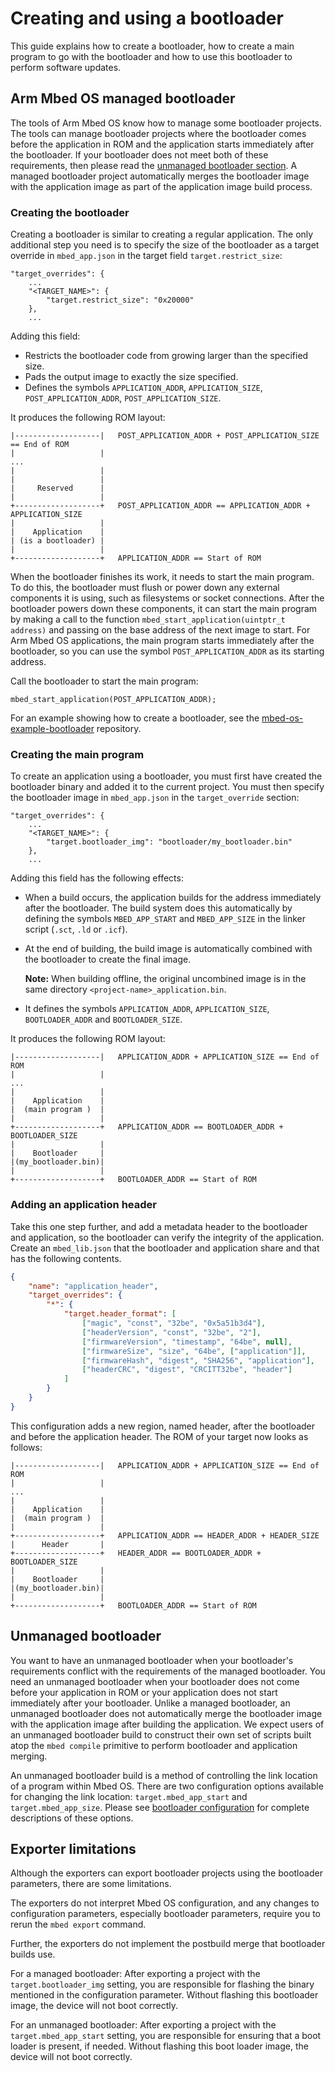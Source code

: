 # Creating and using a bootloader

This guide explains how to create a bootloader, how to create a main program to go with the bootloader and how to use this bootloader to perform software updates.

## Arm Mbed OS managed bootloader

The tools of Arm Mbed OS know how to manage some bootloader projects. The tools can manage bootloader projects where the bootloader comes before the application in ROM and the application starts immediately after the bootloader. If your bootloader does not meet both of these requirements, then please read the [unmanaged bootloader section](#unmanaged-bootloader). A managed bootloader project automatically merges the bootloader image with the application image as part of the application image build process.

### Creating the bootloader

Creating a bootloader is similar to creating a regular application. The only additional step you need is to specify the size of the bootloader as a target override in `mbed_app.json` in the target field `target.restrict_size`:

```
"target_overrides": {
    ...
    "<TARGET_NAME>": {
        "target.restrict_size": "0x20000"
    },
    ...
```

Adding this field:

- Restricts the bootloader code from growing larger than the specified size.
- Pads the output image to exactly the size specified.
- Defines the symbols `APPLICATION_ADDR`, `APPLICATION_SIZE`, `POST_APPLICATION_ADDR`, `POST_APPLICATION_SIZE`.

It produces the following ROM layout:

```
|-------------------|   POST_APPLICATION_ADDR + POST_APPLICATION_SIZE == End of ROM
|                   |
...
|                   |
|                   |
|     Reserved      |
|                   |
+-------------------+   POST_APPLICATION_ADDR == APPLICATION_ADDR + APPLICATION_SIZE
|                   |
|    Application    |
| (is a bootloader) |
|                   |
+-------------------+   APPLICATION_ADDR == Start of ROM
```

When the bootloader finishes its work, it needs to start the main program. To do this, the bootloader must flush or power down any external components it is using, such as filesystems or socket connections. After the bootloader powers down these components, it can start the main program by making a call to the function `mbed_start_application(uintptr_t address)` and passing on the base address of the next image to start. For Arm Mbed OS applications, the main program starts immediately after the bootloader, so you can use the symbol `POST_APPLICATION_ADDR` as its starting address.

Call the bootloader to start the main program:

```
mbed_start_application(POST_APPLICATION_ADDR);
```

For an example showing how to create a bootloader, see the [mbed-os-example-bootloader](https://github.com/armmbed/mbed-os-example-bootloader) repository.

### Creating the main program

To create an application using a bootloader, you must first have created the bootloader binary and added it to the current project. You must then specify the bootloader image in `mbed_app.json` in the `target_override` section:

```
"target_overrides": {
    ...
    "<TARGET_NAME>": {
        "target.bootloader_img": "bootloader/my_bootloader.bin"
    },
    ...
```

Adding this field has the following effects:

* When a build occurs, the application builds for the address immediately after the bootloader. The build system does this automatically by defining the symbols `MBED_APP_START` and `MBED_APP_SIZE` in the linker script (`.sct`, `.ld` or `.icf`).
* At the end of building, the build image is automatically combined with the bootloader to create the final image.

    <span class="notes">**Note:** When building offline, the original uncombined image is in the same directory `<project-name>_application.bin`.</span>

* It defines the symbols `APPLICATION_ADDR`, `APPLICATION_SIZE`, `BOOTLOADER_ADDR` and `BOOTLOADER_SIZE`.

It produces the following ROM layout:

```
|-------------------|   APPLICATION_ADDR + APPLICATION_SIZE == End of ROM
|                   |
...
|                   |
|    Application    |
|  (main program )  |
|                   |
+-------------------+   APPLICATION_ADDR == BOOTLOADER_ADDR + BOOTLOADER_SIZE
|                   |
|    Bootloader     |
|(my_bootloader.bin)|
|                   |
+-------------------+   BOOTLOADER_ADDR == Start of ROM
```

### Adding an application header

Take this one step further, and add a metadata header to the bootloader and application, so the bootloader can verify the integrity of the application. Create an `mbed_lib.json` that the bootloader and application share and that has the following contents.

```JSON
{
    "name": "application_header",
    "target_overrides": {
        "*": {
            "target.header_format": [
                ["magic", "const", "32be", "0x5a51b3d4"],
                ["headerVersion", "const", "32be", "2"],
                ["firmwareVersion", "timestamp", "64be", null],
                ["firmwareSize", "size", "64be", ["application"]],
                ["firmwareHash", "digest", "SHA256", "application"],
                ["headerCRC", "digest", "CRCITT32be", "header"]
            ]
        }
    }
}
```

This configuration adds a new region, named header, after the bootloader and before the application header. The ROM of your target now looks as follows:

```
|-------------------|   APPLICATION_ADDR + APPLICATION_SIZE == End of ROM
|                   |
...
|                   |
|    Application    |
|  (main program )  |
|                   |
+-------------------+   APPLICATION_ADDR == HEADER_ADDR + HEADER_SIZE
|      Header       |
+-------------------+   HEADER_ADDR == BOOTLOADER_ADDR + BOOTLOADER_SIZE
|                   |
|    Bootloader     |
|(my_bootloader.bin)|
|                   |
+-------------------+   BOOTLOADER_ADDR == Start of ROM
```

## Unmanaged bootloader

You want to have an unmanaged bootloader when your bootloader's requirements conflict with the requirements of the managed bootloader. You need an unmanaged bootloader when your bootloader does not come before your application in ROM or your application does not start immediately after your bootloader. Unlike a managed bootloader, an unmanaged bootloader does not automatically merge the bootloader image with the application image after building the application. We expect users of an unmanaged bootloader build to construct their own set of scripts built atop the `mbed compile` primitive to perform bootloader and application merging.

An unmanaged bootloader build is a method of controlling the link location of a program within Mbed OS. There are two configuration options available for changing the link location: `target.mbed_app_start` and `target.mbed_app_size`. Please see [bootloader configuration](/docs/v5.9/tools/configuring-tools.html) for complete descriptions of these options.

## Exporter limitations

Although the exporters can export bootloader projects using the bootloader parameters, there are some limitations.

The exporters do not interpret Mbed OS configuration, and any changes to configuration parameters, especially bootloader parameters, require you to rerun the `mbed export` command.

Further, the exporters do not implement the postbuild merge that bootloader builds use.

For a managed bootloader:
After exporting a project with the `target.bootloader_img` setting, you are responsible for flashing the binary mentioned in the configuration parameter. Without flashing this bootloader image, the device will not boot correctly.

For an unmanaged bootloader:
After exporting a project with the `target.mbed_app_start` setting, you are responsible for ensuring that a boot loader is present, if needed. Without flashing this boot loader image, the device will not boot correctly.
